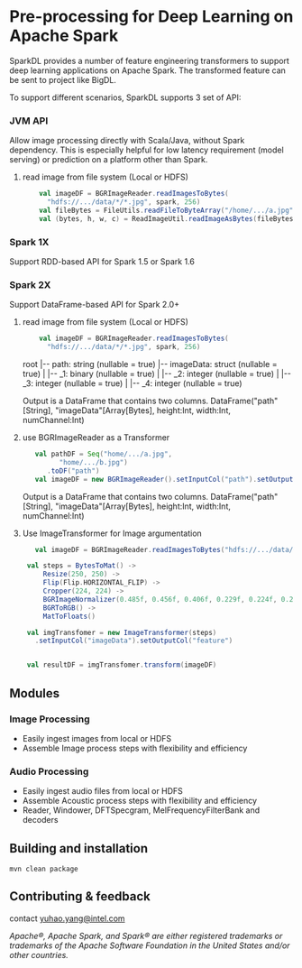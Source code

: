 
Pre-processing for Deep Learning on Apache Spark
===========================================

SparkDL provides a number of feature engineering transformers to support
deep learning applications on Apache Spark. The transformed feature can
 be sent to project like BigDL.

To support different scenarios, SparkDL supports 3 set of API:

### JVM API
Allow image processing directly with Scala/Java, without Spark dependency.
This is especially helpful for low latency requirement (model serving) or
prediction on a platform other than Spark.

1. read image from file system (Local or HDFS)

   ```scala
       val imageDF = BGRImageReader.readImagesToBytes(
         "hdfs://.../data/*/*.jpg", spark, 256)
       val fileBytes = FileUtils.readFileToByteArray("/home/.../a.jpg")
       val (bytes, h, w, c) = ReadImageUtil.readImageAsBytes(fileBytes, 256)   

   ```


### Spark 1X
Support RDD-based API for Spark 1.5 or Spark 1.6

### Spark 2X
Support DataFrame-based API for Spark 2.0+

1. read image from file system (Local or HDFS)

   ```scala
       val imageDF = BGRImageReader.readImagesToBytes(
         "hdfs://.../data/*/*.jpg", spark, 256)

   ```
    root
     |-- path: string (nullable = true)
     |-- imageData: struct (nullable = true)
     |    |-- _1: binary (nullable = true)
     |    |-- _2: integer (nullable = true)
     |    |-- _3: integer (nullable = true)
     |    |-- _4: integer (nullable = true)
     
     Output is a DataFrame that contains two columns.
     DataFrame("path"[String], "imageData"[Array[Bytes], height:Int, width:Int, numChannel:Int)
     
2. use BGRImageReader as a Transformer

   ```scala
      val pathDF = Seq("home/.../a.jpg",
            "home/.../b.jpg")
         .toDF("path")
      val imageDF = new BGRImageReader().setInputCol("path").setOutputCol("imageData").transform(pathDF)

   ```

     Output is a DataFrame that contains two columns.
     DataFrame("path"[String], "imageData"[Array[Bytes], height:Int, width:Int, numChannel:Int)

3. Use ImageTransformer for Image argumentation

   ```scala
      val imageDF = BGRImageReader.readImagesToBytes("hdfs://.../data/*/*.jpg", spark, 256)

    val steps = BytesToMat() ->
        Resize(250, 250) ->
        Flip(Flip.HORIZONTAL_FLIP) ->
        Cropper(224, 224) ->
        BGRImageNormalizer(0.485f, 0.456f, 0.406f, 0.229f, 0.224f, 0.225f) ->
        BGRToRGB() ->
        MatToFloats()

    val imgTransfomer = new ImageTransformer(steps)
      .setInputCol("imageData").setOutputCol("feature")


    val resultDF = imgTransfomer.transform(imageDF)

   ```


## Modules 

### Image Processing

* Easily ingest images from local or HDFS
* Assemble Image process steps with flexibility and efficiency
   
### Audio Processing

* Easily ingest audio files from local or HDFS
* Assemble Acoustic process steps with flexibility and efficiency
* Reader, Windower, DFTSpecgram, MelFrequencyFilterBank and decoders

## Building and installation

`mvn clean package`

## Contributing & feedback

contact yuhao.yang@intel.com

*Apache®, Apache Spark, and Spark® are either registered trademarks or
trademarks of the Apache Software Foundation in the United States and/or other
countries.*